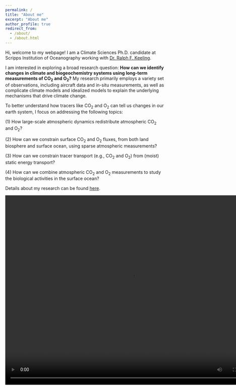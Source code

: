 ```yaml
---
permalink: /
title: "About me"
excerpt: "About me"
author_profile: true
redirect_from: 
  - /about/
  - /about.html
---
```


Hi, welcome to my webpage! I am a Climate Sciences Ph.D. candidate at Scripps Institution of Oceanography working with <a href="https://rkeeling.scrippsprofiles.ucsd.edu/"> Dr. Ralph F. Keeling</a>.

I am interested in exploring a broad research question: **How can we identify changes in climate and biogeochemistry systems using long-term measurements of CO<sub>2</sub> and O<sub>2</sub>?** My research primarily employs a variety set of observations, including aircraft data and in-situ measurements, as well as complicate climate models and idealized models to explain the underlying mechanisms that drive climate change. 

To better understand how tracers like CO<sub>2</sub> and O<sub>2</sub> can tell us changes in our earth system, I focus on addressing the following topics:

(1) How large-scale atmospheric dynamics redistribute atmospheric CO<sub>2</sub> and O<sub>2</sub>?

(2) How can we constrain surface CO<sub>2</sub> and O<sub>2</sub> fluxes, from both land biosphere and surface ocean, using sparse atmospheric measurements?

(3) How can we constrain tracer transport (e.g., CO<sub>2</sub> and O<sub>2</sub>) from  (moist) static energy transport?

(4) How can we combine atmospheric CO<sub>2</sub> and O<sub>2</sub> measurements to study the biological activities in the surface ocean?

Details about my research can be found <a href="https://yuming-jin.github.io/ri/">here</a>.

<video width="800" height="600" controls>
  <source type="video/mp4" src="https://yuming-jin.github.io/images/CO2Vis.mp4">
</video>
